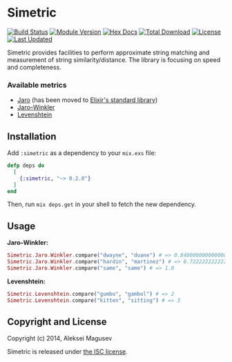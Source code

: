 # Simetric

[![Build Status](https://travis-ci.org/lexmag/simetric.svg "Build Status")](https://travis-ci.org/lexmag/simetric)
[![Module Version](https://img.shields.io/hexpm/v/simetric.svg)](https://hex.pm/packages/simetric)
[![Hex Docs](https://img.shields.io/badge/hex-docs-lightgreen.svg)](https://hexdocs.pm/simetric/)
[![Total Download](https://img.shields.io/hexpm/dt/simetric.svg)](https://hex.pm/packages/simetric)
[![License](https://img.shields.io/hexpm/l/simetric.svg)](https://github.com/lexmag/simetric/blob/master/LICENSE)
[![Last Updated](https://img.shields.io/github/last-commit/lexmag/simetric.svg)](https://github.com/lexmag/simetric/commits/master)

Simetric provides facilities to perform approximate string matching and measurement of string similarity/distance.
The library is focusing on speed and completeness.

### Available metrics

* [Jaro](http://en.wikipedia.org/wiki/Jaro-Winkler_distance) (has been moved to [Elixir's standard library](https://hexdocs.pm/elixir/String.html#jaro_distance/2))
* [Jaro–Winkler](http://en.wikipedia.org/wiki/Jaro-Winkler_distance)
* [Levenshtein](http://en.wikipedia.org/wiki/Levenshtein_distance)

## Installation

Add `:simetric` as a dependency to your `mix.exs` file:

```elixir
defp deps do
  [
    {:simetric, "~> 0.2.0"}
  ]
end
```

Then, run `mix deps.get` in your shell to fetch the new dependency.

## Usage

__Jaro–Winkler:__
```elixir
Simetric.Jaro.Winkler.compare("dwayne", "duane") # => 0.8400000000000001
Simetric.Jaro.Winkler.compare("hardin", "martinez") # => 0.7222222222222222
Simetric.Jaro.Winkler.compare("same", "same") # => 1.0
```

__Levenshtein:__
```elixir
Simetric.Levenshtein.compare("gumbo", "gambol") # => 2
Simetric.Levenshtein.compare("kitten", "sitting") # => 3
```

## Copyright and License

Copyright (c) 2014, Aleksei Magusev

Simetric is released under [the ISC license](./LICENSE.md).
